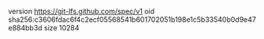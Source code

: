 version https://git-lfs.github.com/spec/v1
oid sha256:c3606fdac6f4c2ecf05568541b601702051b198e1c5b33540b0d9e47e884bb3d
size 10284
